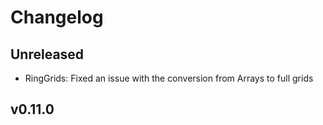# Changelog

## Unreleased

* RingGrids: Fixed an issue with the conversion from Arrays to full grids

## v0.11.0
